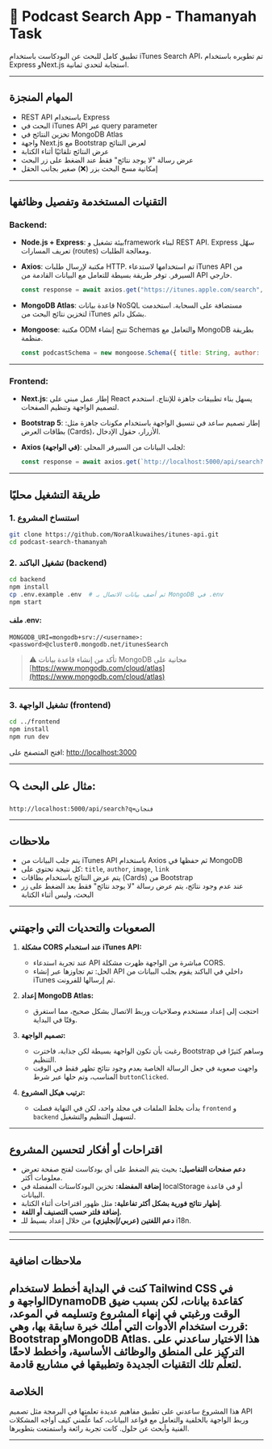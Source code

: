 # 🎵 Podcast Search App - Thamanyah Task

تطبيق كامل للبحث عن البودكاست باستخدام iTunes Search API، تم تطويره باستخدام Express وNext.js استجابة لتحدي ثمانية.

---

## المهام المنجزة

* REST API باستخدام Express
* البحث في iTunes API عبر query parameter
* تخزين النتائج في MongoDB Atlas
* واجهة Next.js مع Bootstrap لعرض النتائج
* عرض النتائج تلقائيًا أثناء الكتابة
* عرض رسالة "لا يوجد نتائج" فقط عند الضغط على زر البحث
* إمكانية مسح البحث بزر (❌) صغير بجانب الحقل

---

##  التقنيات المستخدمة وتفصيل وظائفها

### Backend:

* **Node.js + Express**: بيئة تشغيل وframework لبناء REST API. Express سهّل تعريف المسارات (routes) ومعالجة الطلبات.

* **Axios**: مكتبة لإرسال طلبات HTTP. تم استخدامها لاستدعاء iTunes API من السيرفر. توفر طريقة بسيطة للتعامل مع البيانات القادمة من API خارجي.

  ```js
  const response = await axios.get("https://itunes.apple.com/search", { params: { term: query, media: "podcast" } });
  ```

* **MongoDB Atlas**: قاعدة بيانات NoSQL مستضافة على السحابة. استخدمت لتخزين نتائج البحث من iTunes بشكل دائم.

* **Mongoose**: مكتبة ODM تتيح إنشاء Schemas والتعامل مع MongoDB بطريقة منظمة.

  ```js
  const podcastSchema = new mongoose.Schema({ title: String, author: String, ... });
  ```

---

### Frontend:

* **Next.js**: إطار عمل مبني على React يسهل بناء تطبيقات جاهزة للإنتاج. استخدم لتصميم الواجهة وتنظيم الصفحات.

* **Bootstrap 5**: إطار تصميم ساعد في تنسيق الواجهة باستخدام مكونات جاهزة مثل: بطاقات العرض (Cards)، الأزرار، حقول الإدخال.

* **Axios (في الواجهة)**: لجلب البيانات من السيرفر المحلي:

  ```js
  const response = await axios.get(`http://localhost:5000/api/search?q=${query}`);
  ```

---

## طريقة التشغيل محليًا

### 1. استنساخ المشروع

```bash
git clone https://github.com/NoraAlkuwaihes/itunes-api.git
cd podcast-search-thamanyah
```

### 2. تشغيل الباكند (backend)

```bash
cd backend
npm install
cp .env.example .env  # ثم أضف بيانات الاتصال بـ MongoDB في .env
npm start
```

####  ملف .env:

```env
MONGODB_URI=mongodb+srv://<username>:<password>@cluster0.mongodb.net/itunesSearch
```

> ⚠️ تأكد من إنشاء قاعدة بيانات MongoDB مجانية على [https://www.mongodb.com/cloud/atlas](https://www.mongodb.com/cloud/atlas)

---

### 3. تشغيل الواجهة (frontend)

```bash
cd ../frontend
npm install
npm run dev
```

افتح المتصفح على:
[http://localhost:3000](http://localhost:3000)

---

## 🔍 مثال على البحث:

```
http://localhost:5000/api/search?q=فنجان
```

---

##  ملاحظات

* يتم جلب البيانات من iTunes API باستخدام Axios ثم حفظها في MongoDB
* كل نتيجة تحتوي على: `title`, `author`, `image`, `link`
* يتم عرض النتائج باستخدام بطاقات (Cards) من Bootstrap
* عند عدم وجود نتائج، يتم عرض رسالة "لا يوجد نتائج" فقط بعد الضغط على زر البحث، وليس أثناء الكتابة

---

## الصعوبات والتحديات التي واجهتني

1. **مشكلة CORS عند استخدام iTunes API:**

   * عند تجربة استدعاء API مباشرة من الواجهة ظهرت مشكلة CORS.
   * الحل: تم تجاوزها عبر إنشاء API داخلي في الباكند يقوم بجلب البيانات من iTunes ثم إرسالها للفرونت.

2. **إعداد MongoDB Atlas:**

   * احتجت إلى إعداد مستخدم وصلاحيات وربط الاتصال بشكل صحيح، مما استغرق وقتًا في البداية.

3. **تصميم الواجهة:**

   * رغبت بأن تكون الواجهة بسيطة لكن جذابة، فاخترت Bootstrap وساهم كثيرًا في التنظيم.
   * واجهت صعوبة في جعل الرسالة الخاصة بعدم وجود نتائج تظهر فقط في الوقت المناسب، وتم حلها عبر شرط `buttonClicked`.

4. **ترتيب هيكل المشروع:**

   * بدأت بخلط الملفات في مجلد واحد، لكن في النهاية فصلت `frontend` و `backend` لتسهيل التنظيم والتشغيل.

---

## اقتراحات أو أفكار لتحسين المشروع

* **دعم صفحات التفاصيل:** بحيث يتم الضغط على أي بودكاست لفتح صفحة تعرض معلومات أكثر.
* **إضافة المفضلة:** تخزين البودكاستات المفضلة في localStorage أو في قاعدة البيانات.
* **إظهار نتائج فورية بشكل أكثر تفاعلية:** مثل ظهور اقتراحات أثناء الكتابة.
* **إضافة فلتر حسب التصنيف أو اللغة.**
* **دعم اللغتين (عربي/إنجليزي)** من خلال إعداد بسيط للـ i18n.

---

---
## ملاحظات اضافية

كنت في البداية أخطط لاستخدام Tailwind CSS في الواجهة وDynamoDB كقاعدة بيانات، لكن بسبب ضيق الوقت ورغبتي في إنهاء المشروع وتسليمه في الموعد، قررت استخدام الأدوات التي أملك خبرة سابقة بها، وهي: Bootstrap وMongoDB Atlas. هذا الاختيار ساعدني على التركيز على المنطق والوظائف الأساسية، وأخطط لاحقًا لتعلّم تلك التقنيات الجديدة وتطبيقها في مشاريع قادمة.
---

## الخلاصة

هذا المشروع ساعدني على تطبيق مفاهيم عديدة تعلمتها في البرمجة مثل تصميم API وربط الواجهة بالخلفية والتعامل مع قواعد البيانات، كما علّمني كيف أواجه المشكلات الفنية وأبحث عن حلول. كانت تجربة رائعة واستمتعت بتطويرها.

---


